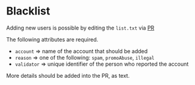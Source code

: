 # Blacklist

Adding new users is possible by editing the `list.txt` via [PR](https://github.com/smartsteem/blacklist/pulls)

The following attributes are required.

- `account` => name of the account that should be added
- `reason` => one of the following: `spam`, `promoAbuse`, `illegal` 
- `validator` => unique identifier of the person who reported the account

More details should be added into the PR, as text.
